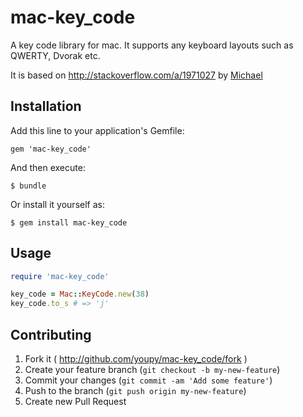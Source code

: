 # mac-key_code

A key code library for mac.
It supports any keyboard layouts such as QWERTY, Dvorak etc.

It is based on http://stackoverflow.com/a/1971027 by [Michael](http://stackoverflow.com/users/217476/michael)

## Installation

Add this line to your application's Gemfile:

    gem 'mac-key_code'

And then execute:

    $ bundle

Or install it yourself as:

    $ gem install mac-key_code

## Usage

```ruby
require 'mac-key_code'

key_code = Mac::KeyCode.new(38)
key_code.to_s # => 'j'
```

## Contributing

1. Fork it ( http://github.com/youpy/mac-key_code/fork )
2. Create your feature branch (`git checkout -b my-new-feature`)
3. Commit your changes (`git commit -am 'Add some feature'`)
4. Push to the branch (`git push origin my-new-feature`)
5. Create new Pull Request

